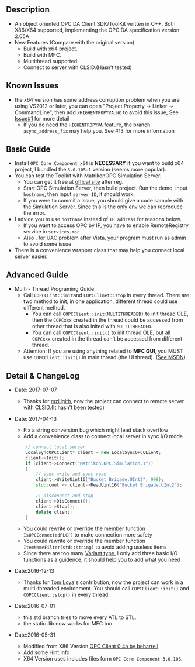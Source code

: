 ## Description
* An object oriented OPC DA Client SDK/ToolKit written in C++, Both X86/X64 supported, implementing the OPC DA specification version 2.05A
* New Features (Compare with the original version)
	* Build with x64 project.
	* Build with MFC.
	* Multithread supported.
	* Connect to server with CLSID.(Hasn't tested)

## Known Issues
* the x64 version has some address corruption problem when you are using VS2012 or later, you can open "Project Property -> Linker -> CommandLine", then add `/HIGHENTROPYVA:NO` to avoid this issue, See [Issue#1](https://github.com/edimetia3d/OPC-Client-X64/issues/1) for more detail
    * If you do need the `HIGHENTROPYVA` feature, the branch `async_address_fix` may help you. See #13 for more information

## Basic Guide
* Install `OPC Core Component x64` is **NECESSARY** if you want to build x64 project, I bundled the `3.0.105.1` version (seems more popular).
* You can test the Toolkit with MatrikonOPC Simulation Server. 
	* You can get it free at [offical site](https://www.matrikonopc.com/products/opc-drivers/opc-simulation-server.aspx) after reg.
	* Start OPC Simulation Server, then build project. Run the demo, input `hostname`, then input `server ID`, it should work.
	* If you were to commit a issue, you should give a code sample with the Simulation Server. Since this is the only env we can reproduce the error. 
* I advice you to use `hostname` instead of `IP address` for reasons below.
	* If you want to access OPC by IP, you have to enable RemoteRegistry service in `services.msc`
	* Also , for UAC problem after Vista, your program must run as admin to avoid some issue.
* There is a convenience wrapper class that may help you connect local server easier.

## Advanced Guide
* Multi - Thread Programing Guide
	* Call `COPCCLint::init`and `COPCClinet::stop` in every thread. There are two method to init, in one application, different thread could use different method.
		* You can call `COPCClient::init(MULTITHREADED)` to init thread OLE, then the `COPCxxx` created in the thread could be accessed from other thread that is also inited with `MULTITHREADED`.
		* You can call `COPCClient::init()` to init thread OLE, but all `COPCxxx` created in the thread can't be accessed from different thread.
	* Attention: If you are using anything related to **MFC GUI**, you MUST use `COPCClient::init()` in main thread (the UI thread). ([See MSDN](https://support.microsoft.com/en-us/help/828643/mfc-application-stops-responding-when-you-initialize-the-application-a)).


## Detail & ChangeLog
* Date: 2017-07-07
	* Thanks for [mzillgith](https://github.com/mzillgith/OPC-Client-X64), now the project can connect to remote server with CLSID.(It hasn't been tested)

* Date: 2017-04-13
	* Fix a string conversion bug which might lead stack overflow
	* Add a convenience class to connect local server in sync I/O mode
	```cpp
		// connect local server
		LocalSyncOPCCLient* client = new LocalSyncOPCCLient;
		client->Init();
		if (client->Connect("Matrikon.OPC.Simulation.1"))
		{
			// sync write and sync read
			client->WriteUint16("Bucket Brigade.UInt2", 998);
			std::cout << client->ReadUint16("Bucket Brigade.UInt2");

			// disconnect and stop
			client->DisConnect();
			client->Stop();
			delete client;
		}

	```
	* You could rewrite or override the member function `IsOPCConnectedPLC()` to make connection more safety
	* You could rewrite or override the member function `ItemNameFilter(std::string)` to avoid adding useless items
	* Since there are too many [Variant type](https://msdn.microsoft.com/en-us/library/windows/desktop/ms221627(v=vs.85).aspx), I only add three basic I/O functions as a guidence, it should help you to add what you need

* Date:2016-12-13
	* Thanks for [Tom Loya](https://github.com/tomloya)'s contribution, now the project can work in a multi-threaded environment. You should call `COPCClient::init()` and `COPCClient::stop()` in every thread.
* Date:2016-07-01
	* this std branch tries to move every ATL to STL.
	* the static .lib now works for MFC too.
* Date:2016-05-31
	* Modified from X86 Version [OPC Client 0.4a by beharrell](https://sourceforge.net/projects/opcclient/)
	* Add some Hint info
	* X64 Version uses includes files form `OPC Core Component 3.0.106`.